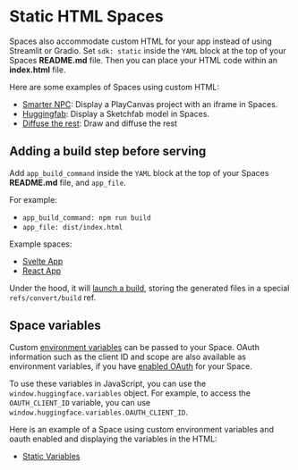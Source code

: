 # Static HTML Spaces

Spaces also accommodate custom HTML for your app instead of using Streamlit or Gradio. Set `sdk: static` inside the `YAML` block at the top of your Spaces **README.md** file. Then you can place your HTML code within an **index.html** file.

Here are some examples of Spaces using custom HTML:

* [Smarter NPC](https://huggingface.co/spaces/mishig/smarter_npc): Display a PlayCanvas project with an iframe in Spaces.
* [Huggingfab](https://huggingface.co/spaces/pierreant-p/huggingfab): Display a Sketchfab model in Spaces.
* [Diffuse the rest](https://huggingface.co/spaces/huggingface-projects/diffuse-the-rest): Draw and diffuse the rest

## Adding a build step before serving

Add `app_build_command` inside the `YAML` block at the top of your Spaces **README.md** file, and `app_file`.

For example:
-  `app_build_command: npm run build`
- `app_file: dist/index.html`

Example spaces: 

- [Svelte App](https://huggingface.co/spaces/julien-c/vite-svelte)
- [React App](https://huggingface.co/spaces/coyotte508/static-vite)


Under the hood, it will [launch a build](https://huggingface.co/spaces/huggingface/space-build), storing the generated files in a special `refs/convert/build` ref.
## Space variables

Custom [environment variables](./spaces-overview#managing-secrets) can be passed to your Space. OAuth information such as the client ID and scope are also available as environment variables, if you have [enabled OAuth](./spaces-oauth) for your Space.

To use these variables in JavaScript, you can use the `window.huggingface.variables` object. For example, to access the `OAUTH_CLIENT_ID` variable, you can use `window.huggingface.variables.OAUTH_CLIENT_ID`.

Here is an example of a Space using custom environment variables and oauth enabled and displaying the variables in the HTML:

* [Static Variables](https://huggingface.co/spaces/huggingfacejs/static-variables)